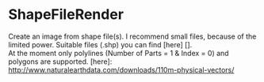 # ShapeFileRender

Create an image from shape file(s). I recommend small files, because of the limited power. Suitable files (.shp) you can find [here] [].
</br>
At the moment only polylines (Number of Parts = 1 & Index = 0) and polygons are supported.
[here]: http://www.naturalearthdata.com/downloads/110m-physical-vectors/
